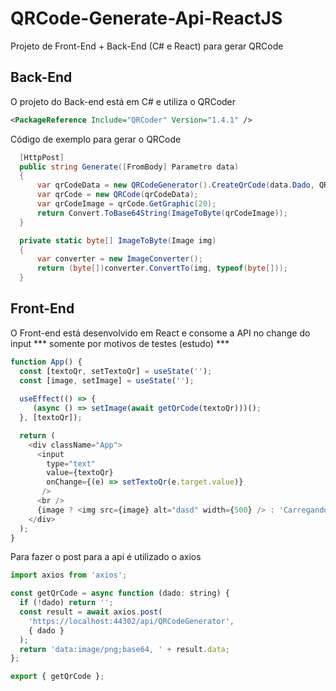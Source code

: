 # QRCode-Generate-Api-ReactJS
Projeto de Front-End + Back-End (C# e React) para gerar QRCode

## Back-End

O projeto do Back-end está em C# e utiliza o QRCoder

```xml
<PackageReference Include="QRCoder" Version="1.4.1" />
```

Código de exemplo para gerar o QRCode

```c#
  [HttpPost]
  public string Generate([FromBody] Parametro data)
  {
      var qrCodeData = new QRCodeGenerator().CreateQrCode(data.Dado, QRCodeGenerator.ECCLevel.M);
      var qrCode = new QRCode(qrCodeData);
      var qrCodeImage = qrCode.GetGraphic(20);
      return Convert.ToBase64String(ImageToByte(qrCodeImage));
  }

  private static byte[] ImageToByte(Image img)
  {
      var converter = new ImageConverter();
      return (byte[])converter.ConvertTo(img, typeof(byte[]));
  }
```

## Front-End

O Front-end está desenvolvido em React e consome a API no change do input *** somente por motivos de testes (estudo) ***

```js
function App() {
  const [textoQr, setTextoQr] = useState('');  
  const [image, setImage] = useState('');
  
  useEffect(() => {
     (async () => setImage(await getQrCode(textoQr)))(); 
  }, [textoQr]); 

  return (
    <div className="App">
      <input
        type="text"
        value={textoQr}  
        onChange={(e) => setTextoQr(e.target.value)}
       /> 
      <br />
      {image ? <img src={image} alt="dasd" width={500} /> : 'Carregando ....'} 
    </div>
  );
}
```
Para fazer o post para a api é utilizado o axios

```js
import axios from 'axios';

const getQrCode = async function (dado: string) {
  if (!dado) return '';
  const result = await axios.post(
    'https://localhost:44302/api/QRCodeGenerator',
    { dado }
  );
  return 'data:image/png;base64, ' + result.data;
};

export { getQrCode };
```
